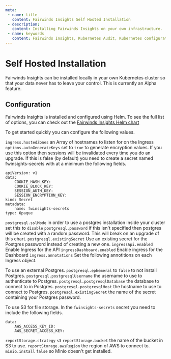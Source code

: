 ```yaml
---
meta:
 - name: title
   content: Fairwinds Insights Self Hosted Installation
 - description:
   content: Installing Fairwinds Insights on your own infrastructure.
 - name: keywords
   content: Fairwinds Insights, Kubernetes Audit, Kubernetes configuration validation
---
```

# Self Hosted Installation

Fairwinds Insights can be installed locally in your own Kubernetes cluster so that your data never has to leave your control. This is currently an Alpha feature.

## Configuration
Fairwinds Insights is installed and configured using Helm. To see the full list of options,
you can check out the
[Fairwinds Insights Helm chart](https://github.com/FairwindsOps/charts/tree/master/stable/fairwinds-insights)

To get started quickly you can configure the following values.

`ingress.hostedZones` an Array of hostnames to listen for on the Ingress
`options.autoGenerateKeys` set to `true` to generate encryption values. If you use this option then sessions will be invalidated every time you do an upgrade. If this is false (by default) you need to create a secret named fwinsights-secrets with at a minimum the following fields.
```
apiVersion: v1
data:
    COOKIE_HASH_KEY:
    COOKIE_BLOCK_KEY:
    SESSION_AUTH_KEY:
    SESSION_ENCRYPTION_KEY:
kind: Secret
metadata:
    name: fwinsights-secrets
type: Opaque
```

`postgresql.sslMode` in order to use a postgres installation inside your cluster set this to `disable`
`postgresql.password` if this isn't specified then postgres will be created with a random password. This will break on an upgrade of this chart.
`postgresql.existingSecret` Use an existing secret for the Postgres password instead of creating a new one.
`ingressApi.enabled` Enable Ingress for the API
`ingressDashboard.enabled` Enable ingress for the Dashboard
`ingress.annotations` Set the following annotitions on each Ingress object.

To use an external Postgres.
`postgresql.ephemeral` to `false` to not install Postgres.
`postgresql.postgresqlUsername` the username to use to authenticate to Postgres.
`postgresql.postgresqlDatabase` the database to connect to in Postgres.
`postgresql.postgresqlHost` the hostname to use to connect to Postgres.
`postgresql.existingSecret` the name of the secret containing your Postgres password.

To use S3 for file storage.
In the `fwinsights-secrets` secret you need to include the following fields.
```
data:
    AWS_ACCESS_KEY_ID:
    AWS_SECRET_ACCESS_KEY:
```
`reportStorage.strategy` `s3`
`reportStorage.bucket` the name of the bucket in S3 to use.
`reportStorage.awsRegion` the region of AWS to connect to.
`minio.install` `false` so Minio doesn't get installed.

